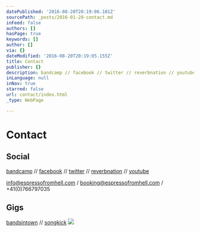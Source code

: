 ```yaml
---
datePublished: '2016-08-20T20:19:06.101Z'
sourcePath: _posts/2016-01-28-contact.md
inFeed: false
authors: []
hasPage: true
keywords: []
author: []
via: {}
dateModified: '2016-08-20T20:19:05.155Z'
title: Contact
publisher: {}
description: bandcamp // facebook // twitter // reverbnation // youtube
inLanguage: null
inNav: true
starred: false
url: contact/index.html
_type: WebPage

---
```

# Contact

## Social

[bandcamp][0] // [facebook][1] // [twitter][2] // [reverbnation][3] // [youtube][4]

info@espressofromhell.com / booking@espressofromhell.com / +41(0)766797035

## Gigs

[bandsintown][5] // [songkick][6]
![](https://the-grid-user-content.s3-us-west-2.amazonaws.com/9c011f75-6f98-4555-8f3e-870c15d2bbae.jpg)

[0]: https://espressofromhell.bandcamp.com/
[1]: https://www.facebook.com/espressofromhell/
[2]: https://twitter.com/efhmusic
[3]: https://www.reverbnation.com/espressofromhell
[4]: https://www.youtube.com/channel/UCtRY9Y12JqWcyLOYtzeUGTA
[5]: http://www.bandsintown.com/EspressoFromHell
[6]: https://www.songkick.com/artists/8480653-espresso-from-hell